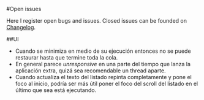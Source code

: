 #Open issues

Here I register open bugs and issues. Closed issues can be founded on [Changelog](changelog.md).

##UI

* Cuando se minimiza en medio de su ejecución entonces no se puede restaurar hasta que termine toda la cola.
* En general parece *unresponsive* en una parte del tiempo que lanza la aplicación extra, quizá sea recomendable un thread aparte.
* Cuando actualiza el texto del listado repinta completamente y pone el foco al inicio, podría ser más útil poner el foco del scroll del listado en el último que sea está ejecutando.


